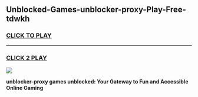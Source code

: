 
## Unblocked-Games-unblocker-proxy-Play-Free-tdwkh
<h3>
<a href="https://premium76.site?title=unblocker-proxy&ref=23A">CLICK TO PLAY</a></h3>
<hr>

<h3>
<a href="https://premium76.site?title=unblocker-proxy&ref=23A">CLICK 2 PLAY</a>
  
</h3>

<a href="https://premium76.site?title=unblocker-proxy&ref=23A"><img src="https://clearcache.store/games.png"></a>


**unblocker-proxy games unblocked: Your Gateway to Fun and Accessible Online Gaming**
